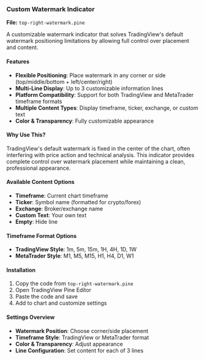 ### Custom Watermark Indicator

**File:** `top-right-watermark.pine`

A customizable watermark indicator that solves TradingView's default watermark positioning limitations by allowing full control over placement and content.

#### Features

- **Flexible Positioning**: Place watermark in any corner or side (top/middle/bottom + left/center/right)
- **Multi-Line Display**: Up to 3 customizable information lines
- **Platform Compatibility**: Support for both TradingView and MetaTrader timeframe formats
- **Multiple Content Types**: Display timeframe, ticker, exchange, or custom text
- **Color & Transparency**: Fully customizable appearance

#### Why Use This?

TradingView's default watermark is fixed in the center of the chart, often interfering with price action and technical analysis. This indicator provides complete control over watermark placement while maintaining a clean, professional appearance.

#### Available Content Options

- **Timeframe**: Current chart timeframe
- **Ticker**: Symbol name (formatted for crypto/forex)
- **Exchange**: Broker/exchange name
- **Custom Text**: Your own text
- **Empty**: Hide line

#### Timeframe Format Options

- **TradingView Style**: 1m, 5m, 15m, 1H, 4H, 1D, 1W
- **MetaTrader Style**: M1, M5, M15, H1, H4, D1, W1

#### Installation

1. Copy the code from `top-right-watermark.pine`
2. Open TradingView Pine Editor
3. Paste the code and save
4. Add to chart and customize settings

#### Settings Overview

- **Watermark Position**: Choose corner/side placement
- **Timeframe Style**: TradingView or MetaTrader format
- **Color & Transparency**: Adjust appearance
- **Line Configuration**: Set content for each of 3 lines
